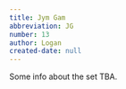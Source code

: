 ```yaml
---
title: Jym Gam
abbreviation: JG
number: 13
author: Logan
created-date: null
---
```

Some info about the set TBA.
